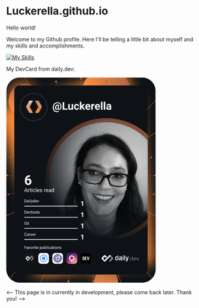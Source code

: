 # Luckerella.github.io
Hello world!

Welcome to my Github profile. Here I'll be telling a little bit about myself and my skills and accomplishments. 

[![My Skills](https://skillicons.dev/icons?i=html,css,,php,js,jquery,nodejs,react,ruby,rails,mysql,regex,bash,mongodb,bootstrap,sass,ae,ai,ps,pr,autocad,docker,wordpress,linkedin,discord,github,stackoverflow,twitter,instagram&perline=5)](https://skillicons.dev)

My DevCard from daily.dev:

<a href="https://app.daily.dev/DailyDevTips"><img src="https://github.com/Luckerella/Luckerella.github.io/blob/master/devcard.svg" width="400" alt="Sharon's Dev Card"/></a>


<-- This page is in currently in development, please come back later. Thank you! -->
